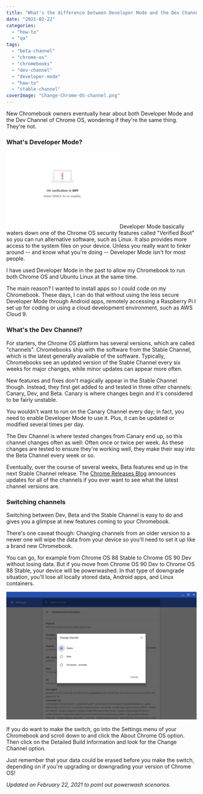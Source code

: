 ```yaml
---
title: "What's the difference between Developer Mode and the Dev Channel on a Chromebook?"
date: "2021-02-22"
categories: 
  - "how-to"
  - "qa"
tags: 
  - "beta-channel"
  - "chrome-os"
  - "chromebooks"
  - "dev-channel"
  - "developer-mode"
  - "how-to"
  - "stable-channel"
coverImage: "Change-Chrome-OS-channel.png"
---
```


New Chromebook owners eventually hear about both Developer Mode and the Dev Channel of Chrome OS, wondering if they're the same thing. They're not.

### What's Developer Mode?

[![](images/Chrome-OS-developer-mode-warning-300x203.jpg)](https://aboutchromebooks.com/wp-content/uploads/2018/04/Chrome-OS-developer-mode-warning.jpg)Developer Mode basically waters down one of the Chrome OS security features called "Verified Boot" so you can run alternative software, such as Linux. It also provides more access to the system files on your device. Unless you really want to tinker around -- and know what you're doing -- Developer Mode isn't for most people.

I have used Developer Mode in the past to allow my Chromebook to run both Chrome OS and Ubuntu Linux at the same time.

The main reason? I wanted to install apps so I could code on my Chromebook. These days, I can do that without using the less secure Developer Mode through Android apps, remotely accessing a Raspberry Pi I set up for coding or using a cloud development environment, such as AWS Cloud 9.

### What's the Dev Channel?

For starters, the Chrome OS platform has several versions, which are called "channels". Chromebooks ship with the software from the Stable Channel, which is the latest generally available of the software. Typically, Chromebooks see an updated version of the Stable Channel every six weeks for major changes, while minor updates can appear more often.

New features and fixes don't magically appear in the Stable Channel though. Instead, they first get added to and tested in three other channels: Canary, Dev, and Beta. Canary is where changes begin and it's considered to be fairly unstable.

You wouldn't want to run on the Canary Channel every day; in fact, you need to enable Developer Mode to use it. Plus, it can be updated or modified several times per day.

The Dev Channel is where tested changes from Canary end up, so this channel changes often as well: Often once or twice per week. As these changes are tested to ensure they're working well, they make their way into the Beta Channel every week or so.

Eventually, over the course of several weeks, Beta features end up in the next Stable Channel release. The [Chrome Releases Blog](https://chromereleases.googleblog.com/) announces updates for all of the channels if you ever want to see what the latest channel versions are.

### **Switching channels**

Switching between Dev, Beta and the Stable Channel is easy to do and gives you a glimpse at new features coming to your Chromebook.

There's one caveat though: Changing channels from an older version to a newer one will wipe the data from your device so you'll need to set it up like a brand new Chromebook.

You can go, for example from Chrome OS 88 Stable to Chrome OS 90 Dev without losing data. But if you move from Chrome OS 90 Dev to Chrome OS 88 Stable, your device will be powerwashed. In that type of downgrade situation, you'll lose all locally stored data, Android apps, and Linux containers.

[![](images/Change-Chrome-OS-channel.png)](https://aboutchromebooks.com/wp-content/uploads/2018/04/Change-Chrome-OS-channel.png)

If you do want to make the switch, go into the Settings menu of your Chromebook and scroll down to and click the About Chrome OS option. Then click on the Detailed Build Information and look for the Change Channel option.

Just remember that your data could be erased before you make the switch, depending on if you're upgrading or downgrading your version of Chrome OS!

_Updated on February 22, 2021 to point out powerwash scenarios._
